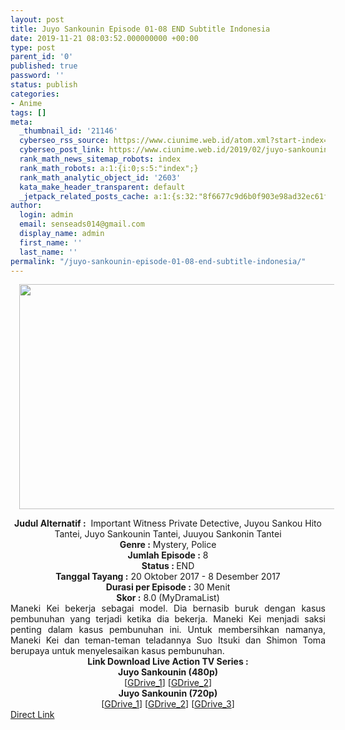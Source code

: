 ```yaml
---
layout: post
title: Juyo Sankounin Episode 01-08 END Subtitle Indonesia
date: 2019-11-21 08:03:52.000000000 +00:00
type: post
parent_id: '0'
published: true
password: ''
status: publish
categories:
- Anime
tags: []
meta:
  _thumbnail_id: '21146'
  cyberseo_rss_source: https://www.ciunime.web.id/atom.xml?start-index=1651&max-results=150
  cyberseo_post_link: https://www.ciunime.web.id/2019/02/juyo-sankounin-episode-01-08-end.html
  rank_math_news_sitemap_robots: index
  rank_math_robots: a:1:{i:0;s:5:"index";}
  rank_math_analytic_object_id: '2603'
  kata_make_header_transparent: default
  _jetpack_related_posts_cache: a:1:{s:32:"8f6677c9d6b0f903e98ad32ec61f8deb";a:2:{s:7:"expires";i:1654804688;s:7:"payload";a:0:{}}}
author:
  login: admin
  email: senseads014@gmail.com
  display_name: admin
  first_name: ''
  last_name: ''
permalink: "/juyo-sankounin-episode-01-08-end-subtitle-indonesia/"
---
```

<div class="separator" style="clear: both; text-align: center;"><a href="https://2.bp.blogspot.com/-VYn-7M1QaFQ/XFQ1Rz7re_I/AAAAAAAAJbY/XAmzkj5e09otJ2wxZIvozJhfNAoceaXwACLcBGAs/s1600/Juyo%2BSankounin.jpg" imageanchor="1" style="margin-left: 1em; margin-right: 1em;"><img border="0" data-original-height="720" data-original-width="1280" height="360" src="{{ site.baseurl }}/assets/2019/11/Juyo%2BSankounin.jpg" width="640" /></a></div>
<p>
<div style="text-align: center;"><b>Judul</b><b><b> Alternatif</b> :</b>&nbsp; Important Witness Private Detective, Juyou Sankou Hito Tantei, Juyo Sankounin Tantei, Juuyou Sankonin Tantei</div>
<div style="text-align: center;"><b><b>Genre :</b></b> Mystery, Police</div>
<div style="text-align: center;"><b>Jumlah Episode :</b> 8<br /><b>Status :&nbsp;</b>END<br /><b>Tanggal Tayang :</b> 20 Oktober 2017 - 8 Desember 2017<br /><b>Durasi per Episode :</b> 30 Menit</div>
<div style="text-align: center;"><b>Skor :</b> 8.0 (MyDramaList)</div>
<div style="text-align: center;"></div>
<div style="text-align: justify;">Maneki Kei bekerja sebagai model. Dia bernasib buruk dengan kasus pembunuhan yang terjadi ketika dia bekerja. Maneki Kei menjadi saksi penting dalam kasus pembunuhan ini. Untuk membersihkan namanya, Maneki Kei dan teman-teman teladannya Suo Itsuki dan Shimon Toma berupaya untuk menyelesaikan kasus pembunuhan.</div>
<div style="text-align: justify;"></div>
<div style="text-align: justify;"></div>
<div style="text-align: center;"><b>Link Download Live Action&nbsp;TV Series&nbsp;:</b></div>
<div style="text-align: center;"></div>
<div style="text-align: center;"><b>Juyo Sankounin (480p)</b><br />[<a href="https://drive.google.com/uc?export=download&amp;id=1BNIRsU9V8jSTijK7iji2P3I4vsjcZVwq" target="_blank" rel="noopener">GDrive_1</a>] [<a href="https://drive.google.com/uc?export=download&amp;id=1QrsSEOC5_fx3v62a2l03bY-s7E234SlF" target="_blank" rel="noopener">GDrive_2</a>]</div>
<div style="text-align: center;"><b>Juyo Sankounin (720p)</b><br />[<a href="https://drive.google.com/uc?id=1sQQIvksaUIHFYPNo33PAQr1RbLemx6QQ" target="_blank" rel="noopener">GDrive_1</a>] [<a href="https://drive.google.com/uc?export=download&amp;id=1bd1LyCSJmJ_mvvH0wYz0JqpndgV4Mll2" target="_blank" rel="noopener">GDrive_2</a>] [<a href="https://drive.google.com/uc?export=download&amp;id=1Zpn3U-cLCckT6m1yHTxK9SSy31fOG3G9" target="_blank" rel="noopener">GDrive_3</a>]</div>
<link rel="stylesheet" href="https://cdnjs.cloudflare.com/ajax/libs/font-awesome/4.7.0/css/font-awesome.min.css" />
<div class="divbtn"> <a href="https://handymansurrender.com/fihup8buzv?key=94550f7ce39444073321dde3b8782f97" class="btn"><i class="fa fa-download"></i> Direct Link</a> </div>
